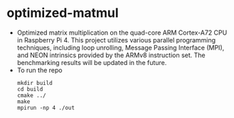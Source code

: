 # optimized-matmul

- Optimized matrix multiplication on the quad-core ARM Cortex-A72 CPU in Raspberry Pi 4. This project utilizes various parallel programming techniques, including loop unrolling, Message Passing Interface (MPI), and NEON intrinsics provided by the ARMv8 instruction set. The benchmarking results will be updated in the future.
- To run the repo
  ```
  mkdir build
  cd build
  cmake ../
  make
  mpirun -np 4 ./out
  ```
